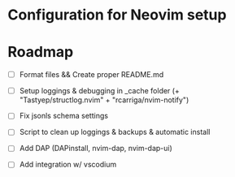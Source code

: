 # Configuration for Neovim setup

# Roadmap
- [ ] Format files && Create proper README.md
- [ ] Setup loggings & debugging in _cache folder (+ "Tastyep/structlog.nvim" + "rcarriga/nvim-notify")
- [ ] Fix jsonls schema settings
- [ ] Script to clean up loggings & backups & automatic install
- [ ] Add DAP (DAPinstall, nvim-dap, nvim-dap-ui)
- [ ] Add integration w/ vscodium




